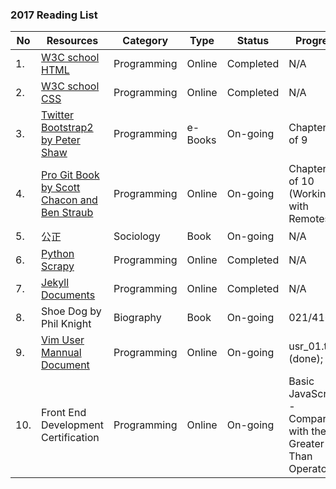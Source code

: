 ### 2017 Reading List
No | Resources | Category | Type | Status | Progress
--- | --- | --- | --- | --- | ---
1. | [W3C school HTML](http://www.w3school.com.cn/html/index.asp) | Programming | Online | Completed | N/A
2. | [W3C school CSS](http://www.w3school.com.cn/css/index.asp) | Programming | Online | Completed | N/A
3. | [Twitter Bootstrap2 by Peter Shaw](http://getbootstrap.com/2.3.2/assets/bootstrap.zip) | Programming | e-Books | On-going | Chapter 7 of 9
4. | [Pro Git Book by Scott Chacon and Ben Straub](https://git-scm.com/book/en/v2) | Programming | Online | On-going | Chapter 2.5 of 10 (Working with Remotes)
5. | 公正 | Sociology | Book | On-going | N/A
6. | [Python Scrapy](https://doc.scrapy.org/en/1.3/) | Programming | Online | Completed | N/A
7. | [Jekyll Documents](http://jekyll.com.cn/docs/home/) | Programming | Online | Completed | N/A
8. | Shoe Dog by Phil Knight | Biography | Book | On-going | 021/416
9. | [Vim User Mannual Document](http://vimhelp.appspot.com/usr_toc.txt.html) | Programming | Online | On-going | usr_01.txt (done); 
10. | Front End Development Certification | Programming | Online | On-going | Basic JavaScript - Comparison with the Greater Than Operator
